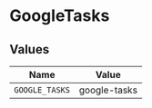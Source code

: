 # GoogleTasks


## Values

| Name           | Value          |
| -------------- | -------------- |
| `GOOGLE_TASKS` | google-tasks   |